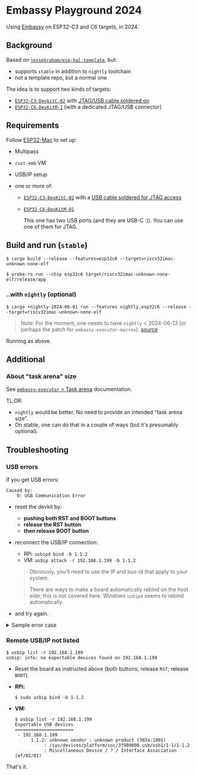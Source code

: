 # Embassy Playground 2024

Using [Embassy](https://embassy.dev) on ESP32-C3 and C6 targets, in 2024.

## Background

Based on [`jessebraham/esp-hal-template`](https://github.com/jessebraham/esp-hal-template), but:

- supports `stable` in addition to `nightly` toolchain
- not a template repo, but a normal one

The idea is to support two kinds of targets:

- [`ESP32-C3-DevkitC-02`](https://docs.espressif.com/projects/esp-dev-kits/en/latest/esp32c3/esp32-c3-devkitc-02/user_guide.html) with [JTAG/USB cable soldered on](https://docs.espressif.com/projects/esp-idf/en/latest/esp32c3/api-guides/jtag-debugging/configure-builtin-jtag.html)
- [`ESP32-C6-DevKitM-1`](https://docs.espressif.com/projects/esp-dev-kits/en/latest/esp32c6/esp32-c6-devkitm-1/user_guide.html) (with a dedicated JTAG/USB connector)


## Requirements

Follow [ESP32-Mac](https://github.com/lure23/ESP32-Mac) to set up:

- Multipass
- `rust-emb` VM
- USB/IP setup 

- one or more of:

   - [`ESP32-C3-DevKitC-02`](https://docs.espressif.com/projects/esp-dev-kits/en/latest/esp32c3/esp32-c3-devkitc-02/user_guide.html) with a [USB cable soldered for JTAG access](https://docs.espressif.com/projects/esp-idf/en/latest/esp32c3/api-guides/jtag-debugging/configure-builtin-jtag.html)
   - [`ESP32-C6-DevKitM-01`](https://docs.espressif.com/projects/esp-dev-kits/en/latest/esp32c6/esp32-c6-devkitm-1/user_guide.html)

		This one has two USB ports (and they are USB-C :)). You can use one of them for JTAG.

<!--
developed on:
- macOS 14.6
- Multipass 1.14.0-RC1
-->

## Build and run (`stable`)

```
$ cargo build --release --features=esp32c6 --target=riscv32imac-unknown-none-elf
```

```
$ probe-rs run --chip esp32c6 target/riscv32imac-unknown-none-elf/release/app
```


### ..with `nightly` (optional)

```
$ cargo +nightly-2024-06-01 run --features nightly,esp32c6 --release --target=riscv32imac-unknown-none-elf
```

>Note: For the moment, one needs to have `nightly` < 2024-06-13 (or perhaps the patch for `embassy-executor-macros`). [source](https://github.com/ch32-rs/ch32-hal/issues/29)

Running as above.


## Additional

### About "task arena" size

See [`embassy-executor` > Task arena](https://github.com/embassy-rs/embassy/blob/main/embassy-executor/README.md#task-arena) documentation.

TL;DR: 

- `nightly` would be better. No need to provide an intended "task arena size".
- On stable, one can do that in a couple of ways (but it's presumably optional).


## Troubleshooting

### USB errors

If you get USB errors:

```
Caused by:
    0: USB Communication Error
```    

- reset the devkit by:

	- **pushing both RST and BOOT buttons**
	- **release the RST button**
	- **then release BOOT button**

- reconnect the USB/IP connection:

	- RPi: `usbipd bind -b 1-1.2`
	- VM: `usbip attach -r 192.168.1.199 -b 1-1.2`

	>Obviously, you'll need to use the IP and bus-id that apply to your system.
	>
	>There are ways to make a board automatically rebind on the host side; this is not covered here. Windows `usbipd` seems to rebind automatically.

- and try again.


<details><summary>Sample error case</summary>

```
$ make run
probe-rs run --chip esp32c6 target/riscv32imac-unknown-none-elf/release/app
      Erasing ✔ [00:00:01] [###############################################################################################################] 128.00 KiB/128.00 KiB @ 71.85 KiB/s (eta 0s )
  Programming ✔ [00:00:12] [##################################################################################################################] 26.10 KiB/26.10 KiB @ 2.12 KiB/s (eta 0s )    Finished in 15.477s
INFO  RWDT watchdog enabled!
└─ app::____embassy_main_task::{async_fn#0} @ src/bin/app.rs:47  
ERROR !! A panic occured in '/home/ubuntu/.cargo/registry/src/index.crates.io-6f17d22bba15001f/esp-hal-embassy-0.2.0/src/time_driver/mod.rs', at line 102, column 42:
└─ esp_backtrace::panic_handler @ /home/ubuntu/.cargo/registry/src/index.crates.io-6f17d22bba15001f/esp-backtrace-0.13.0/src/lib.rs:29  
ERROR "panicked at /home/ubuntu/.cargo/registry/src/index.crates.io-6f17d22bba15001f/esp-hal-embassy-0.2.0/src/time_driver/mod.rs:102:42:\ncalled `Option::unwrap()` on a `None` value"
└─ esp_backtrace::panic_handler @ /home/ubuntu/.cargo/registry/src/index.crates.io-6f17d22bba15001f/esp-backtrace-0.13.0/src/lib.rs:29  
ERROR Backtrace:
└─ esp_backtrace::panic_handler @ /home/ubuntu/.cargo/registry/src/index.crates.io-6f17d22bba15001f/esp-backtrace-0.13.0/src/lib.rs:29  
ERROR No backtrace available - make sure to force frame-pointers. (see https://crates.io/crates/esp-backtrace)
└─ esp_backtrace::panic_handler @ /home/ubuntu/.cargo/registry/src/index.crates.io-6f17d22bba15001f/esp-backtrace-0.13.0/src/lib.rs:29  
 WARN probe_rs::session: Could not clear all hardware breakpoints: An error with the usage of the probe occurred

Caused by:
    0: USB Communication Error
    1: endpoint STALL condition
thread 'main' panicked at probe-rs/src/probe/espusbjtag/protocol.rs:375:37:
range end index 77 out of range for slice of length 64
note: run with `RUST_BACKTRACE=1` environment variable to display a backtrace
make: *** [Makefile:53: run] Error 101
```
</details>

### Remote USB/IP not listed

```
$ usbip list -r 192.168.1.199
usbip: info: no exportable devices found on 192.168.1.199
```

- Reset the board as instructed above (both buttons; release `RST`; release `BOOT`).
- **RPi:**

	```
	$ sudo usbip bind -b 1-1.2
	```
- **VM:**

	```
	$ usbip list -r 192.168.1.199
	Exportable USB devices
	======================
	 - 192.168.1.199
	      1-1.2: unknown vendor : unknown product (303a:1001)
	           : /sys/devices/platform/soc/3f980000.usb/usb1/1-1/1-1.2
	           : Miscellaneous Device / ? / Interface Association (ef/02/01)
	```

That's it.


